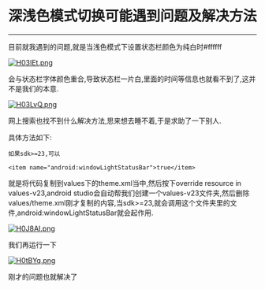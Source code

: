 # 深浅色模式切换可能遇到问题及解决方法

***

目前就我遇到的问题,就是当浅色模式下设置状态栏颜色为纯白时#ffffff

[![H03IEt.png](https://s4.ax1x.com/2022/02/12/H03IEt.png)](https://imgtu.com/i/H03IEt)

会与状态栏字体颜色重合,导致状态栏一片白,里面的时间等信息也就看不到了,这并不是我们的本意.

[![H03LvQ.png](https://s4.ax1x.com/2022/02/12/H03LvQ.png)](https://imgtu.com/i/H03LvQ)

网上搜索也找不到什么解决方法,思来想去睡不着,于是求助了一下别人.

具体方法如下:

```
如果sdk>=23,可以

<item name="android:windowLightStatusBar">true</item>
```

就是将代码复制到values下的theme.xml当中,然后按下override resource in values-v23,android studio会自动帮我们创建一个values-v23文件夹,然后删除values/theme.xml刚才复制的内容,当sdk>=23,就会调用这个文件夹里的文件,android:windowLightStatusBar就会起作用.

[![H0J8AI.png](https://s4.ax1x.com/2022/02/12/H0J8AI.png)](https://imgtu.com/i/H0J8AI)

我们再运行一下

[![H0tBYq.png](https://s4.ax1x.com/2022/02/12/H0tBYq.png)](https://imgtu.com/i/H0tBYq)

刚才的问题也就解决了

